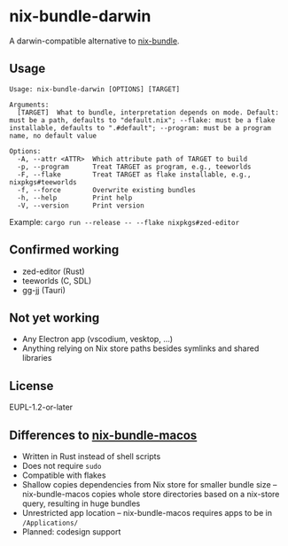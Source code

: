 # nix-bundle-darwin

A darwin-compatible alternative to [nix-bundle](https://github.com/nix-community/nix-bundle).

## Usage

```
Usage: nix-bundle-darwin [OPTIONS] [TARGET]

Arguments:
  [TARGET]  What to bundle, interpretation depends on mode. Default: must be a path, defaults to "default.nix"; --flake: must be a flake installable, defaults to ".#default"; --program: must be a program name, no default value

Options:
  -A, --attr <ATTR>  Which attribute path of TARGET to build
  -p, --program      Treat TARGET as program, e.g., teeworlds
  -F, --flake        Treat TARGET as flake installable, e.g., nixpkgs#teeworlds
  -f, --force        Overwrite existing bundles
  -h, --help         Print help
  -V, --version      Print version
```

Example: `cargo run --release -- --flake nixpkgs#zed-editor`

## Confirmed working

- zed-editor (Rust)
- teeworlds (C, SDL)
- gg-jj (Tauri)

## Not yet working

- Any Electron app (vscodium, vesktop, ...)
- Anything relying on Nix store paths besides symlinks and shared libraries

## License

EUPL-1.2-or-later

## Differences to [nix-bundle-macos](https://github.com/ariutta/nix-bundle-macos)

- Written in Rust instead of shell scripts
- Does not require `sudo`
- Compatible with flakes
- Shallow copies dependencies from Nix store for smaller bundle size – nix-bundle-macos copies whole store directories based on a nix-store query, resulting in huge bundles
- Unrestricted app location – nix-bundle-macos requires apps to be in `/Applications/`
- Planned: codesign support
